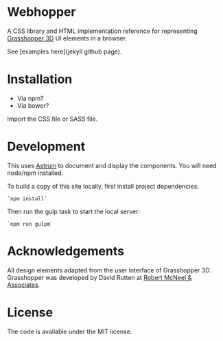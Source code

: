 # Webhopper

A CSS library and HTML implementation reference for representing [Grasshopper 3D](http://grasshopper3d.com) UI elements in a browser.

See [examples here](jekyll github page).

# Installation

- Via npm?
- Via bower?

Import the CSS file or SASS file.

# Development

This uses [Astrum](https://github.com/NoDivide/astrum) to document and display the components. You will need node/npm installed.

To build a copy of this site locally, first install project dependencies:

    `npm install`

Then run the gulp task to start the local server:

    `npm run gulpm`

# Acknowledgements

All design elements adapted from the user interface of Grasshopper 3D. Grasshopper was developed by David Rutten at [Robert McNeel & Associates](http://www.en.na.mcneel.com).

# License

The code is available under the MIT license.